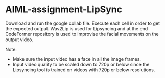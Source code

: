 # AIML-assignment-LipSync

Download and run the google collab file.
Execute each cell in order to get the expected output.
Wav2Lip is used for Lipsyncing and at the end CodeFormer repository is used to improvise the facial movements on the output video.

Note:
* Make sure the input video has a face in all the image frames.
* Input video quality to be scaled down to 720p or below since the Lipsyncing tool is trained on videos with 720p or below resolutions.
  
